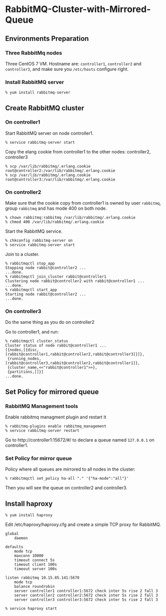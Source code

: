 # RabbitMQ-Cluster-with-Mirrored-Queue

## Environments Preparation

### Three RabbitMq nodes

Three CentOS 7 VM. Hostname are: `controller1`, `controller2` and `controller3`, and make sure
you `/etc/hosts` configure right.


### Install RabbitMQ server

```
% yum install rabbitmq-server
```

## Create RabbitMQ cluster

### On controller1

Start RabbitMQ server on node controller1.

```
% service rabbitmq-server start
```

Copy the elang cookie from controller1 to the other nodes: controller2, controller3

```
% scp /var/lib/rabbitmq/.erlang.cookie root@controller2:/var/lib/rabbitmq/.erlang.cookie
% scp /var/lib/rabbitmq/.erlang.cookie root@controller3:/var/lib/rabbitmq/.erlang.cookie
```

### On controller2

Make sure that the cookie copy from controller1 is owned by user `rabbitmq`, group `rabbitmq` and has mode 400 on both node.

```
% chown rabbitmq:rabbitmq /var/lib/rabbitmq/.erlang.cookie
% chmod 400 /var/lib/rabbitmq/.erlang.cookie
```
Start the RabbitMQ service.

```
% chkconfig rabbitmq-server on
% service rabbitmq-server start
```

Join to a cluster.

```
% rabbitmqctl stop_app
Stopping node rabbit@controller2 ...
...done.
% rabbitmqctl join_cluster rabbit@controller1
Clustering node rabbit@controller2 with rabbit@controller1 ...
...done.
% rabbitmqctl start_app
Starting node rabbit@controller2 ...
...done.
```

### On controller3

Do the same thing as you do on controller2


Go to controller1, and run:

```
% rabbitmqctl cluster_status
Cluster status of node rabbit@controller1 ...
[{nodes,[{disc,[rabbit@controller1,rabbit@controller2,rabbit@controller3]}]},
 {running_nodes,[rabbit@controller3,rabbit@controller2,rabbit@controller1]},
 {cluster_name,<<"rabbit@controller1">>},
 {partitions,[]}]
...done.
```

## Set Policy for mirrored queue


### RabbitMQ Management tools

Enable rabbitmq managment plugin and restart it

```
% rabbitmq-plugins enable rabbitmq_management
% service rabbitmq-server restart

```

Go to http://controller1:15672/#/ to declare a queue named `127.0.0.1` on controller1.


### Set Policy for mirror queue

Policy where all queues are mirrored to all nodes in the cluster:

```
% rabbitmqctl set_policy ha-all "." '{"ha-mode":"all"}'
```

Then you will see the queue on controller2 and controller3.


## Install haproxy

```
% yum install haproxy
```

Edit /etc/haproxy/haproxy.cfg and create a simple TCP proxy for RabbitMQ.

```
global
    daemon

defaults
    mode tcp
    maxconn 10000
    timeout connect 5s
    timeout client 100s
    timeout server 100s

listen rabbitmq 10.15.85.141:5670
    mode tcp
    balance roundrobin
    server controller1 controller1:5672 check inter 5s rise 2 fall 3
    server controller2 controller2:5672 check inter 5s rise 2 fall 3
    server controller3 controller3:5672 check inter 5s rise 2 fall 3
```

```
% service haproxy start
```
